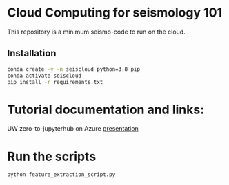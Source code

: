 # Cloud Computing for seismology 101

This repository is a minimum seismo-code to run on the cloud.

## Installation
```bash
conda create -y -n seiscloud python=3.8 pip
conda activate seiscloud
pip install -r requirements.txt
```

# Tutorial documentation and links:

UW zero-to-jupyterhub on Azure [presentation](https://docs.google.com/presentation/d/1V_sRATEZ28FrKtTkvjBb3iikyF7sR0SsODVfZadG5ow/edit#slide=id.g12c9eb08c38_0_362)

# Run the scripts


```bash
python feature_extraction_script.py
```